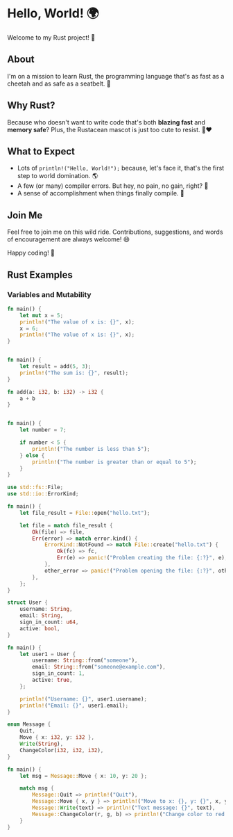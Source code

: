# Hello, World! 🌍

Welcome to my Rust project! 🦀

## About

I'm on a mission to learn Rust, the programming language that's as fast as a cheetah and as safe as a seatbelt. 🚀

## Why Rust?

Because who doesn't want to write code that's both **blazing fast** and **memory safe**? Plus, the Rustacean mascot is just too cute to resist. 🦀❤️

## What to Expect

- Lots of `println!("Hello, World!");` because, let's face it, that's the first step to world domination. 🌎
- A few (or many) compiler errors. But hey, no pain, no gain, right? 💪
- A sense of accomplishment when things finally compile. 🎉

## Join Me

Feel free to join me on this wild ride. Contributions, suggestions, and words of encouragement are always welcome! 😄

Happy coding! 🚀

## Rust Examples

### Variables and Mutability

```rust
fn main() {
    let mut x = 5;
    println!("The value of x is: {}", x);
    x = 6;
    println!("The value of x is: {}", x);
}


fn main() {
    let result = add(5, 3);
    println!("The sum is: {}", result);
}

fn add(a: i32, b: i32) -> i32 {
    a + b
}


fn main() {
    let number = 7;

    if number < 5 {
        println!("The number is less than 5");
    } else {
        println!("The number is greater than or equal to 5");
    }
}

use std::fs::File;
use std::io::ErrorKind;

fn main() {
    let file_result = File::open("hello.txt");

    let file = match file_result {
        Ok(file) => file,
        Err(error) => match error.kind() {
            ErrorKind::NotFound => match File::create("hello.txt") {
                Ok(fc) => fc,
                Err(e) => panic!("Problem creating the file: {:?}", e),
            },
            other_error => panic!("Problem opening the file: {:?}", other_error),
        },
    };
}

struct User {
    username: String,
    email: String,
    sign_in_count: u64,
    active: bool,
}

fn main() {
    let user1 = User {
        username: String::from("someone"),
        email: String::from("someone@example.com"),
        sign_in_count: 1,
        active: true,
    };

    println!("Username: {}", user1.username);
    println!("Email: {}", user1.email);
}

enum Message {
    Quit,
    Move { x: i32, y: i32 },
    Write(String),
    ChangeColor(i32, i32, i32),
}

fn main() {
    let msg = Message::Move { x: 10, y: 20 };

    match msg {
        Message::Quit => println!("Quit"),
        Message::Move { x, y } => println!("Move to x: {}, y: {}", x, y),
        Message::Write(text) => println!("Text message: {}", text),
        Message::ChangeColor(r, g, b) => println!("Change color to red: {}, green: {}, blue: {}", r, g, b),
    }
}

```



